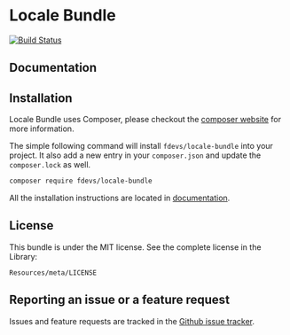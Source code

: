 Locale Bundle
==============
[![Build Status](https://secure.travis-ci.org/4devs/locale-bundle.png?branch=master)](http://travis-ci.org/4devs/locale-bundle)

Documentation
-------------


Installation
------------

Locale Bundle uses Composer, please checkout the [composer website](http://getcomposer.org) for more information.

The simple following command will install `fdevs/locale-bundle` into your project. It also add a new
entry in your `composer.json` and update the `composer.lock` as well.


```bash
composer require fdevs/locale-bundle
```

All the installation instructions are located in [documentation](https://github.com/4devs/locale-bundle/blob/master/Resources/doc/index.md).

License
-------

This bundle is under the MIT license. See the complete license in the Library:

    Resources/meta/LICENSE

Reporting an issue or a feature request
---------------------------------------

Issues and feature requests are tracked in the [Github issue tracker](https://github.com/4devs/locale-bundle/issues).

